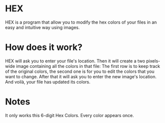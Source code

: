 # HEX
HEX is a program that allow you to modify the hex colors of your files in an easy and intuitive way using images.

# How does it work?
HEX will ask you to enter your file's location. Then it will create a two pixels-wide image containing all the colors in that file:
The first row is to keep track of the original colors, the second one is for you to edit the colors that you want to change.
After that it will ask you to enter the new image's location. And voilà, your file has updated its colors.

# Notes
It only works this 6-digit Hex Colors.
Every color appears once.
